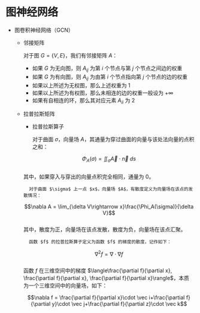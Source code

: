 # 图神经网络

- 图卷积神经网络（GCN）
    - 邻接矩阵
        
        对于图 $G=\{ V,E\}$，我们有邻接矩阵 $A$：
        
        - 如果 $G$ 为无向图，则 $A_{ij}$ 为第 $i$ 个节点与第 $j$ 个节点之间边的权重
        - 如果 $G$ 为有向图，则 $A_{ij}$ 为由第 $i$ 个节点指向第 $j$ 个节点的边的权重
        - 如果以上所述为无权图，那么上述权重为 $1$
        - 如果以上所述为有权图，那么未相连的边的权重一般设为 $+\infty$
        - 如果有自相连的环，那么其对应元素 $A_{ii}$ 为 $2$
    - 拉普拉斯矩阵
        - 拉普拉斯算子
            
            对于曲面 $\sigma$，向量场 $A$，其通量为穿过曲面的向量与该处法向量的点积之和：
            
      $$\Phi_A(\sigma)=\iint_\sigma \vec A \cdot \vec n \ ds$$            
            其中，如果穿入与穿出的向量点积完全相同，通量为 $0$。
            
            对于曲面 $\sigma$ 上一点 $x$，向量场 $A$，有散度定义为向量场在该点的发散情况：
            
      $$\nabla A = \lim_{\delta V\rightarrow x}\frac{\Phi_A(\sigma)}{\delta V}$$            
            其中，散度为正，向量场在该点发散，散度为负，向量场在该点汇聚。
            
            函数 $f$ 的拉普拉斯算子定义为函数 $f$ 的梯度的散度，记作如下：
            
      $$\nabla^2f=\nabla\cdot\nabla f$$            
            函数 $f$ 在三维空间中的梯度 $\langle\frac{\partial f}{\partial x}, \frac{\partial f}{\partial x}, \frac{\partial f}{\partial x}\rangle$，本质为一个三维空间中的向量场，如下：
            
      $$\nabla f = \frac{\partial f}{\partial x}\cdot \vec i+\frac{\partial f}{\partial y}\cdot \vec j+\frac{\partial f}{\partial z}\cdot \vec k$$